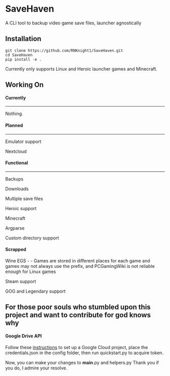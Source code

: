 # SaveHaven
A CLI tool to backup video game save files, launcher agnostically

## Installation
    git clone https://github.com/RNKnight1/SaveHaven.git
    cd SaveHaven
    pip install -e .

Currently only supports Linux and Heroic launcher games and Minecraft.

## Working On

#### Currently
--------------
Nothing.

#### Planned
------------

Emulator support

Nextcloud

#### Functional
----------------------

Backups

Downloads

Multiple save files

Heroic support

Minecraft

Argparse

Custom directory support

#### Scrapped

Wine EGS - - Games are stored in different places for each game and games may not always use the prefix, and PCGamingWiki is not reliable enough for Linux games

Steam support

GOG and Legendary support

## For those poor souls who stumbled upon this project and want to contribute for god knows why

#### Google Drive API
Follow these [instructions](https://developers.google.com/drive/api/quickstart/python) to set up a Google Cloud project, place the credentials.json in the config folder, then run quickstart.py to acquire token.

Now, you can make your changes to __main__.py and helpers.py
Thank you if you do, I admire your resolve.
